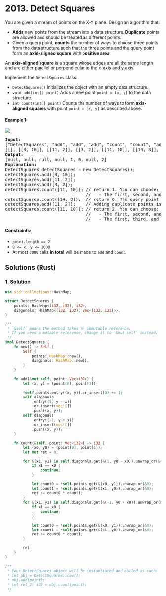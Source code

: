# 2013. Detect Squares
You are given a stream of points on the X-Y plane. Design an algorithm that:

* **Adds** new points from the stream into a data structure. **Duplicate** points are allowed and should be treated as different points.
* Given a query point, **counts** the number of ways to choose three points from the data structure such that the three points and the query point form an **axis-aligned square** with **positive area**.

An **axis-aligned square** is a square whose edges are all the same length and are either parallel or perpendicular to the x-axis and y-axis.

Implement the `DetectSquares` class:

* `DetectSquares()` Initializes the object with an empty data structure.
* `void add(int[] point)` Adds a new point `point = [x, y]` to the data structure.
* `int count(int[] point)` Counts the number of ways to form **axis-aligned squares** with point `point = [x, y]` as described above.

#### Example 1:
![](https://assets.leetcode.com/uploads/2021/09/01/image.png)
<pre>
<strong>Input:</strong>
["DetectSquares", "add", "add", "add", "count", "count", "add", "count"]
[[], [[3, 10]], [[11, 2]], [[3, 2]], [[11, 10]], [[14, 8]], [[11, 2]], [[11, 10]]]
<strong>Output:</strong>
[null, null, null, null, 1, 0, null, 2]
<strong>Explanation:</strong>
DetectSquares detectSquares = new DetectSquares();
detectSquares.add([3, 10]);
detectSquares.add([11, 2]);
detectSquares.add([3, 2]);
detectSquares.count([11, 10]); // return 1. You can choose:
                               //   - The first, second, and third points
detectSquares.count([14, 8]);  // return 0. The query point cannot form a square with any points in the data structure.
detectSquares.add([11, 2]);    // Adding duplicate points is allowed.
detectSquares.count([11, 10]); // return 2. You can choose:
                               //   - The first, second, and third points
                               //   - The first, third, and fourth points
</pre>

#### Constraints:
* `point.length == 2`
* `0 <= x, y <= 1000`
* At most `3000` calls **in total** will be made to `add` and `count`.

## Solutions (Rust)

### 1. Solution
```Rust
use std::collections::HashMap;

struct DetectSquares {
    points: HashMap<(i32, i32), i32>,
    diagonals: HashMap<(i32, i32), Vec<(i32, i32)>>,
}

/**
 * `&self` means the method takes an immutable reference.
 * If you need a mutable reference, change it to `&mut self` instead.
 */
impl DetectSquares {
    fn new() -> Self {
        Self {
            points: HashMap::new(),
            diagonals: HashMap::new(),
        }
    }

    fn add(&mut self, point: Vec<i32>) {
        let (x, y) = (point[0], point[1]);

        *self.points.entry((x, y)).or_insert(0) += 1;
        self.diagonals
            .entry((1, y - x))
            .or_insert(vec![])
            .push((x, y));
        self.diagonals
            .entry((-1, y + x))
            .or_insert(vec![])
            .push((x, y));
    }

    fn count(&self, point: Vec<i32>) -> i32 {
        let (x0, y0) = (point[0], point[1]);
        let mut ret = 0;

        for &(x1, y1) in self.diagonals.get(&(1, y0 - x0)).unwrap_or(&vec![]) {
            if x1 == x0 {
                continue;
            }

            let count0 = *self.points.get(&(x0, y1)).unwrap_or(&0);
            let count1 = *self.points.get(&(x1, y0)).unwrap_or(&0);
            ret += count0 * count1;
        }
        for &(x1, y1) in self.diagonals.get(&(-1, y0 + x0)).unwrap_or(&vec![]) {
            if x1 == x0 {
                continue;
            }

            let count0 = *self.points.get(&(x0, y1)).unwrap_or(&0);
            let count1 = *self.points.get(&(x1, y0)).unwrap_or(&0);
            ret += count0 * count1;
        }

        ret
    }
}

/**
 * Your DetectSquares object will be instantiated and called as such:
 * let obj = DetectSquares::new();
 * obj.add(point);
 * let ret_2: i32 = obj.count(point);
 */
```
